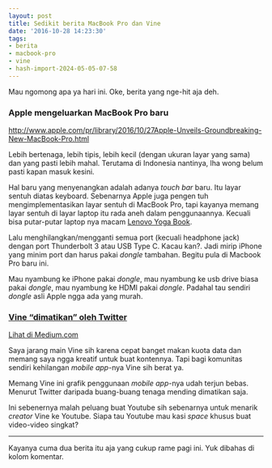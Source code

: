 ```yaml
---
layout: post
title: Sedikit berita MacBook Pro dan Vine
date: '2016-10-28 14:23:30'
tags:
- berita
- macbook-pro
- vine
- hash-import-2024-05-05-07-58
---
```


Mau ngomong apa ya hari ini. Oke, berita yang nge-hit aja deh.

### Apple mengeluarkan MacBook Pro baru

http://www.apple.com/pr/library/2016/10/27Apple-Unveils-Groundbreaking-New-MacBook-Pro.html

Lebih bertenaga, lebih tipis, lebih kecil (dengan ukuran layar yang sama) dan yang pasti lebih mahal. Terutama di Indonesia nantinya, lha wong belum pasti kapan masuk kesini.

Hal baru yang menyenangkan adalah adanya _touch bar_ baru. Itu layar sentuh diatas keyboard. Sebenarnya Apple juga pengen tuh mengimplementasikan layar sentuh di MacBook Pro, tapi kayanya memang layar sentuh di layar laptop itu rada aneh dalam penggunaannya. Kecuali bisa putar-putar laptop nya macam [Lenovo Yoga Book](https://www.google.co.id/url?sa=t&rct=j&q=&esrc=s&source=web&cd=1&cad=rja&uact=8&ved=0ahUKEwiG6Oi9-_zPAhUHQ48KHSkvDRgQFggcMAA&url=http%3A%2F%2Fshop.lenovo.com%2Fus%2Fen%2Ftablets%2Flenovo%2Fyoga-book%2Fyoga-book-android%2F&usg=AFQjCNFzJcVZZGgcyStHnhUnljhQfW_EJA).

Lalu menghilangkan/mengganti semua port (kecuali headphone jack) dengan port Thunderbolt 3 atau USB Type C. Kacau kan?. Jadi mirip iPhone yang minim port dan harus pakai _dongle_ tambahan. Begitu pula di Macbook Pro baru ini.

Mau nyambung ke iPhone pakai _dongle_, mau nyambung ke usb drive biasa pakai _dongle_, mau nyambung ke HDMI pakai _dongle_. Padahal tau sendiri _dongle_ asli Apple ngga ada yang murah.

### [Vine “dimatikan” oleh Twitter](https://medium.com/@vine/important-news-about-vine-909c5f4ae7a7#.3pnekw2le)

[Lihat di Medium.com](http://medium.com/@vine/important-news-about-vine-909c5f4ae7a7)

Saya jarang main Vine sih karena cepat banget makan kuota data dan memang saya ngga kreatif untuk buat kontennya. Tapi bagi komunitas sendiri kehilangan _mobile app_-nya Vine sih berat ya.

Memang Vine ini grafik penggunaan _mobile app_-nya udah terjun bebas. Menurut Twitter daripada buang-buang tenaga mending dimatikan saja.

Ini sebenernya malah peluang buat Youtube sih sebenarnya untuk menarik _creator_ Vine ke Youtube. Siapa tau Youtube mau kasi _space_ khusus buat video-video singkat?

* * *

Kayanya cuma dua berita itu aja yang cukup rame pagi ini. Yuk dibahas di kolom komentar.

<!--kg-card-end: html-->